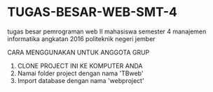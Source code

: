 # TUGAS-BESAR-WEB-SMT-4
tugas besar pemrograman web II mahasiswa semester 4 manajemen informatika angkatan 2016 politeknik negeri jember

CARA MENGGUNAKAN UNTUK ANGGOTA GRUP

1. CLONE PROJECT INI KE KOMPUTER ANDA
2. Namai folder project dengan nama 'TBweb'
3. Import database dengan nama 'webproject'
